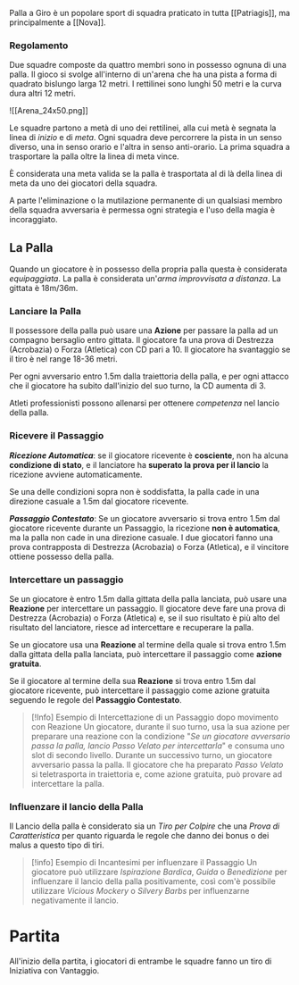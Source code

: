 Palla a Giro è un popolare sport di squadra praticato in tutta [[Patriagis]], ma principalmente a [[Nova]]. 

### Regolamento

Due squadre composte da quattro membri sono in possesso ognuna di una palla. Il gioco si svolge all'interno di un'arena che ha una pista a forma di quadrato bislungo larga 12 metri. I rettilinei sono lunghi 50 metri e la curva dura altri 12 metri. 

![[Arena_24x50.png]]

Le squadre partono a metà di uno dei rettilinei, alla cui metà è segnata la linea di *inizio* e di *meta*. Ogni squadra deve percorrere la pista in un senso diverso, una in senso orario e l'altra in senso anti-orario. La prima squadra a trasportare la palla oltre la linea di meta vince. 

È considerata una meta valida se la palla è trasportata al di là della linea di meta da uno dei giocatori della squadra. 

A parte l'eliminazione o la mutilazione permanente di un qualsiasi membro della squadra avversaria è permessa ogni strategia e l'uso della magia è incoraggiato. 

## La Palla

Quando un giocatore è in possesso della propria palla questa è considerata *equipaggiata*. La palla è considerata un'*arma improvvisata a distanza*. 
La gittata è 18m/36m. 

### Lanciare la Palla

Il possessore della palla può usare una **Azione** per passare la palla ad un compagno bersaglio entro gittata. Il giocatore fa una prova di Destrezza (Acrobazia) o Forza (Atletica) con CD pari a 10. Il giocatore ha svantaggio se il tiro è nel range 18-36 metri. 

Per ogni avversario entro 1.5m dalla traiettoria della palla, e per ogni attacco che il giocatore ha subito dall'inizio del suo turno, la CD aumenta di 3. 

Atleti professionisti possono allenarsi per ottenere *competenza* nel lancio della palla. 

### Ricevere il Passaggio

***Ricezione Automatica***: se il giocatore ricevente è **cosciente**, non ha alcuna **condizione di stato**, e il lanciatore ha **superato la prova per il lancio** la ricezione avviene automaticamente. 

Se una delle condizioni sopra non è soddisfatta, la palla cade in una direzione casuale a 1.5m dal giocatore ricevente. 

***Passaggio Contestato***: Se un giocatore avversario si trova entro 1.5m dal giocatore ricevente durante un Passaggio, la ricezione **non è automatica**, ma la palla non cade in una direzione casuale. I due giocatori fanno una prova contrapposta di Destrezza (Acrobazia) o Forza (Atletica), e il vincitore ottiene possesso della palla. 

### Intercettare un passaggio

Se un giocatore è entro 1.5m dalla gittata della palla lanciata, può usare una **Reazione** per intercettare un passaggio. Il giocatore deve fare una prova di Destrezza (Acrobazia) o Forza (Atletica) e, se il suo risultato è più alto del risultato del lanciatore, riesce ad intercettare e recuperare la palla. 

Se un giocatore usa una **Reazione** al termine della quale si trova entro 1.5m dalla gittata della palla lanciata, può intercettare il passaggio come **azione gratuita**. 

Se il giocatore al termine della sua **Reazione** si trova entro 1.5m dal giocatore ricevente, può intercettare il passaggio come azione gratuita seguendo le regole del **Passaggio Contestato**. 

> [!Info] Esempio di Intercettazione di un Passaggio dopo movimento con Reazione
> Un giocatore, durante il suo turno, usa la sua azione per preparare una reazione con la condizione "*Se un giocatore avversario passa la palla, lancio Passo Velato per intercettarla*" e consuma uno slot di secondo livello. 
> Durante un successivo turno, un giocatore avversario passa la palla. Il giocatore che ha preparato *Passo Velato* si teletrasporta in traiettoria e, come azione gratuita, può provare ad intercettare la palla. 

### Influenzare il lancio della Palla

Il Lancio della palla è considerato sia un *Tiro per Colpire* che una *Prova di Caratteristica* per quanto riguarda le regole che danno dei bonus o dei malus a questo tipo di tiri. 

> [!info] Esempio di Incantesimi per influenzare il Passaggio
> Un giocatore può utilizzare *Ispirazione Bardica*, *Guida* o *Benedizione* per influenzare il lancio della palla positivamente, così com'è possibile utilizzare *Vicious Mockery* o *Silvery Barbs* per influenzarne negativamente il lancio. 


# Partita

All'inizio della partita, i giocatori di entrambe le squadre fanno un tiro di Iniziativa con Vantaggio.
